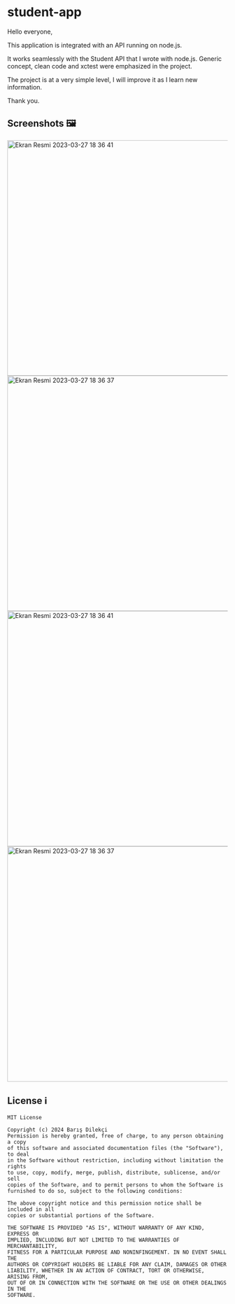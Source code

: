 # student-app

Hello everyone, 

This application is integrated with an API running on node.js.

It works seamlessly with the Student API that I wrote with node.js.
Generic concept, clean code and xctest were emphasized in the project.

The project is at a very simple level, I will improve it as I learn new information.

Thank you.
## Screenshots 🖼

<img height="538" alt="Ekran Resmi 2023-03-27 18 36 41" src="https://i.hizliresim.com/h3xt4ax.png"> <img height="538" alt="Ekran Resmi 2023-03-27 18 36 37" src="https://i.hizliresim.com/rt65im2.png"> 
<img height="538" alt="Ekran Resmi 2023-03-27 18 36 41" src="https://i.hizliresim.com/4gwjk9h.png"> <img height="538" alt="Ekran Resmi 2023-03-27 18 36 37" src="https://i.hizliresim.com/nxn8hs7.png"> 

## License ℹ️
```
MIT License

Copyright (c) 2024 Barış Dilekçi
Permission is hereby granted, free of charge, to any person obtaining a copy
of this software and associated documentation files (the "Software"), to deal
in the Software without restriction, including without limitation the rights
to use, copy, modify, merge, publish, distribute, sublicense, and/or sell
copies of the Software, and to permit persons to whom the Software is
furnished to do so, subject to the following conditions:

The above copyright notice and this permission notice shall be included in all
copies or substantial portions of the Software.

THE SOFTWARE IS PROVIDED "AS IS", WITHOUT WARRANTY OF ANY KIND, EXPRESS OR
IMPLIED, INCLUDING BUT NOT LIMITED TO THE WARRANTIES OF MERCHANTABILITY,
FITNESS FOR A PARTICULAR PURPOSE AND NONINFINGEMENT. IN NO EVENT SHALL THE
AUTHORS OR COPYRIGHT HOLDERS BE LIABLE FOR ANY CLAIM, DAMAGES OR OTHER
LIABILITY, WHETHER IN AN ACTION OF CONTRACT, TORT OR OTHERWISE, ARISING FROM,
OUT OF OR IN CONNECTION WITH THE SOFTWARE OR THE USE OR OTHER DEALINGS IN THE
SOFTWARE.
```
